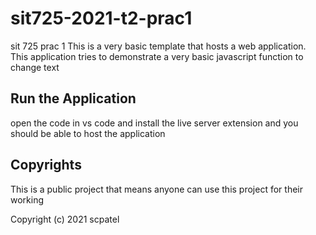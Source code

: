 # sit725-2021-t2-prac1
sit 725 prac 1 
This is a very basic template that hosts a web application. This application tries to demonstrate a very basic javascript function to change text

## Run the Application 
open the code in vs code and install the live server extension and you should be able to host the application 

## Copyrights 
This is a public project that means anyone can use this project for their working 

Copyright (c) 2021 scpatel
